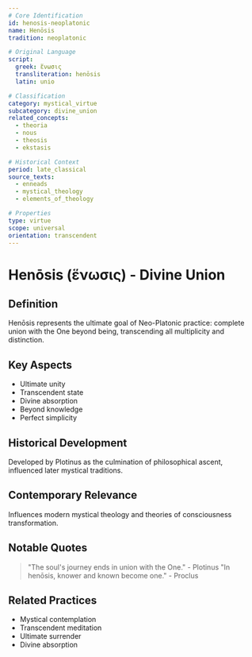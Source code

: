 ```yaml
---
# Core Identification
id: henosis-neoplatonic
name: Henōsis
tradition: neoplatonic

# Original Language
script:
  greek: ἕνωσις
  transliteration: henōsis
  latin: unio

# Classification
category: mystical_virtue
subcategory: divine_union
related_concepts:
  - theoria
  - nous
  - theosis
  - ekstasis

# Historical Context
period: late_classical
source_texts:
  - enneads
  - mystical_theology
  - elements_of_theology

# Properties
type: virtue
scope: universal
orientation: transcendent
---
```


# Henōsis (ἕνωσις) - Divine Union

## Definition
Henōsis represents the ultimate goal of Neo-Platonic practice: complete union with the One beyond being, transcending all multiplicity and distinction.

## Key Aspects
- Ultimate unity
- Transcendent state
- Divine absorption
- Beyond knowledge
- Perfect simplicity

## Historical Development
Developed by Plotinus as the culmination of philosophical ascent, influenced later mystical traditions.

## Contemporary Relevance
Influences modern mystical theology and theories of consciousness transformation.

## Notable Quotes
> "The soul's journey ends in union with the One." - Plotinus
> "In henōsis, knower and known become one." - Proclus

## Related Practices
- Mystical contemplation
- Transcendent meditation
- Ultimate surrender
- Divine absorption